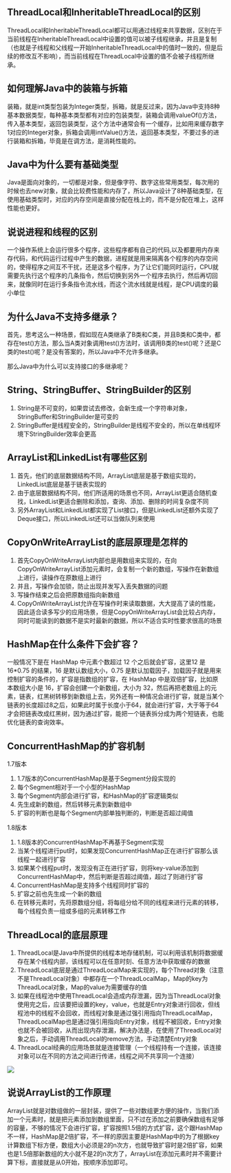 

## ThreadLocal和InheritableThreadLocal的区别
ThreadLocal和InheritableThreadLocal都可以用通过线程来共享数据，区别在于当前线程在InheritableThreadLocal中设置的值可以被子线程继承，并且是复制（也就是子线程和父线程一开始InheritableThreadLocal中的值时一致的，但是后续的修改互不影响），而当前线程在ThreadLocal中设置的值不会被子线程所继承。

## 如何理解Java中的装箱与拆箱
装箱，就是int类型包装为Integer类型，拆箱，就是反过来，因为Java中支持8种基本数据类型，每种基本类型都有对应的包装类型，装箱会调用valueOf()方法，传入基本类型，返回包装类型，这个方法中通常会有一个缓存，比如用来缓存数字1对应的Integer对象，拆箱会调用intValue()方法，返回基本类型，不要过多的进行装箱和拆箱，毕竟是在调方法，是消耗性能的。

## Java中为什么要有基础类型
Java是面向对象的，一切都是对象，但是像字符、数字这些常用类型，每次用的时候也去new对象，就会比较费性能和内存了，所以Java设计了8种基础类型，在使用基础类型时，对应的内存空间是直接分配在栈上的，而不是分配在堆上，这样性能也更好。

## 说说进程和线程的区别
一个操作系统上会运行很多个程序，这些程序都有自己的代码,以及都要用内存来存代码，和代码运行过程中产生的数据，进程就是用来隔离各个程序的内存空间的，使得程序之间互不干扰，还是这多个程序，为了让它们能同时运行，CPU就需要先执行这个程序的几条指令，然后切换到另外一个程序去执行，然后再切回来，就像同时在运行多条指令流水线，而这个流水线就是线程，是CPU调度的最小单位

## 为什么Java不支持多继承？
首先，思考这么一种场景，假如现在A类继承了B类和C类，并且B类和C类中，都存在test()方法，那么当A类对象调用test()方法时，该调用B类的test()呢？还是C类的test()呢？是没有答案的，所以Java中不允许多继承。

那么Java中为什么可以支持接口的多继承呢？

## String、StringBuffer、StringBuilder的区别

1. String是不可变的，如果尝试去修改，会新生成一个字符串对象，StringBuffer和StringBuilder是可变的
2. StringBuffer是线程安全的，StringBuilder是线程不安全的，所以在单线程环境下StringBuilder效率会更高

## ArrayList和LinkedList有哪些区别
1. 首先，他们的底层数据结构不同，ArrayList底层是基于数组实现的，LinkedList底层是基于链表实现的
2. 由于底层数据结构不同，他们所适用的场景也不同，ArrayList更适合随机查找，LinkedList更适合删除和添加，查询、添加、删除的时间复杂度不同
3. 另外ArrayList和LinkedList都实现了List接口，但是LinkedList还额外实现了Deque接口，所以LinkedList还可以当做队列来使用



## CopyOnWriteArrayList的底层原理是怎样的

1. 首先CopyOnWriteArrayList内部也是用数组来实现的，在向CopyOnWriteArrayList添加元素时，会复制一个新的数组，写操作在新数组上进行，读操作在原数组上进行
2. 并且，写操作会加锁，防止出现并发写入丢失数据的问题
3. 写操作结束之后会把原数组指向新数组
4. CopyOnWriteArrayList允许在写操作时来读取数据，大大提高了读的性能，因此适合读多写少的应用场景，但是CopyOnWriteArrayList会比较占内存，同时可能读到的数据不是实时最新的数据，所以不适合实时性要求很高的场景



## HashMap在什么条件下会扩容？
一般情况下是在 HashMap 中元素个数超过 12 个之后就会扩容，这里12 是 16*0.75 的结果，16 是默认数组大小，0.75 是默认加载因子，加载因子就是用来控制扩容的条件的，扩容是指数组的扩容，在 HashMap 中是双倍扩容，比如原本数组大小是 16，扩容会创建一个新数组，大小为 32，然后再把老数组上的元素，链表，红黑树转移到新数组上去，另外还有一种情况会进行扩容，就是当某个链表的长度超过8之后，如果此时属于长度小于64，就会进行扩容，大于等于64才会把链表改成红黑树，因为通过扩容，能把一个链表拆分成为两个短链表，也能优化链表的查询效率。

## ConcurrentHashMap的扩容机制
1.7版本

1. 1.7版本的ConcurrentHashMap是基于Segment分段实现的
2. 每个Segment相对于一个小型的HashMap
3. 每个Segment内部会进行扩容，和HashMap的扩容逻辑类似
4. 先生成新的数组，然后转移元素到新数组中
5. 扩容的判断也是每个Segment内部单独判断的，判断是否超过阈值

1.8版本

1. 1.8版本的ConcurrentHashMap不再基于Segment实现
2. 当某个线程进行put时，如果发现ConcurrentHashMap正在进行扩容那么该线程一起进行扩容
3. 如果某个线程put时，发现没有正在进行扩容，则将key-value添加到ConcurrentHashMap中，然后判断是否超过阈值，超过了则进行扩容
4. ConcurrentHashMap是支持多个线程同时扩容的
5. 扩容之前也先生成一个新的数组
6. 在转移元素时，先将原数组分组，将每组分给不同的线程来进行元素的转移，每个线程负责一组或多组的元素转移工作



## ThreadLocal的底层原理

1. ThreadLocal是Java中所提供的线程本地存储机制，可以利用该机制将数据缓存在某个线程内部，该线程可以在任意时刻、任意方法中获取缓存的数据
2. ThreadLocal底层是通过ThreadLocalMap来实现的，每个Thread对象（注意不是ThreadLocal对象）中都存在一个ThreadLocalMap，Map的key为ThreadLocal对象，Map的value为需要缓存的值
3. 如果在线程池中使用ThreadLocal会造成内存泄漏，因为当ThreadLocal对象使用完之后，应该要把设置的key，value，也就是Entry对象进行回收，但线程池中的线程不会回收，而线程对象是通过强引用指向ThreadLocalMap，ThreadLocalMap也是通过强引用指向Entry对象，线程不被回收，Entry对象也就不会被回收，从而出现内存泄漏，解决办法是，在使用了ThreadLocal对象之后，手动调用ThreadLocal的remove方法，手动清楚Entry对象
4. ThreadLocal经典的应用场景就是连接管理（一个线程持有一个连接，该连接对象可以在不同的方法之间进行传递，线程之间不共享同一个连接）

![](https://cdn.nlark.com/yuque/0/2021/png/365147/1622816023795-3ae4931c-bcab-4e8c-a987-4fecf53f9855.png#averageHue=%23ffffff&height=305&id=FGjad&originHeight=443&originWidth=863&originalType=binary&ratio=1&rotation=0&showTitle=false&status=done&style=none&title=&width=595)


## 说说ArrayList的工作原理
ArrayList就是对数组做的一层封装，提供了一些对数组更方便的操作，当我们添加一个元素时，就是把元素添加到数组里面，只不过在添加之前要确保数组有足够的容量，不够的情况下会进行扩容，扩容按照1.5倍的方式扩容，这个跟HashMap不一样，HashMap是2倍扩容，不一样的原因主要是HashMap中的为了根据key计算数组下标方便，数组大小必须是2的n次方，也就导致扩容时是2倍扩容，如果也是1.5倍那新数组的大小就不是2的n次方了，ArrayList在添加元素时并不需要计算下标，直接就是从0开始，按顺序添加即可。
